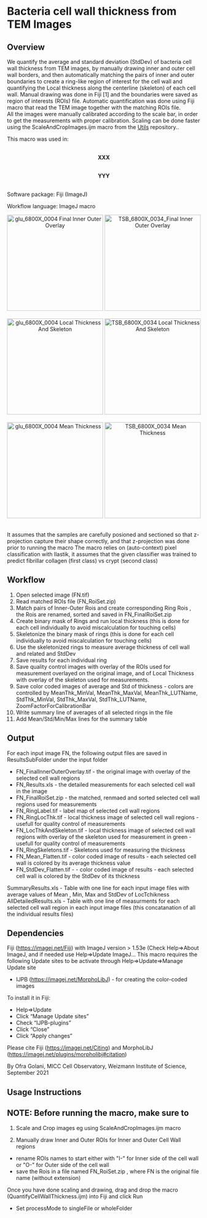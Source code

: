 # Bacteria cell wall thickness from TEM Images  

## Overview

We quantify the average and standard deviation (StdDev) of bacteria cell wall thickness from TEM images, by manually drawing inner and outer cell wall borders, 
and then automatically matching the pairs of inner and outer boundaries to create a ring-like region of interest for the cell wall and quantifying the Local thickness along the centerline 
(skeleton) of each cell wall. Manual drawing was done in Fiji [1] and the boundaries were saved as region of interests (ROIs) file. 
Automatic quantification was done using Fiji macro that read the TEM image together with the matching ROIs file.  
All the images were manually calibrated according to the scale bar, in order to get the measurements with proper calibration. Scaling can be done faster using the ScaleAndCropImages.ijm macro from the [Utils](https://github.com/WIS-MICC-CellObservatory/Utils) repository..

This macro was used in:  <br/> <br/>
<p align="center">
	<strong> XXX </strong><br/> <br/>
	</p>
	
<p align="center">
	<strong>YYY </strong><br/> <br/>
	</p>

Software package: Fiji (ImageJ)

Workflow language: ImageJ macro

<p align="center">
<img src="https://github.com/WIS-MICC-CellObservatory/BacteriaCellWallThickness/blob/main/SampleData/ScaledImages/Results/PNG/glu_6800X_0004_FinalInnerOuterOverlay.png" width="250" title="glu_6800X_0004 Final Inner Outer Overlay">
<img src="https://github.com/WIS-MICC-CellObservatory/BacteriaCellWallThickness/SampleData/ScaledImages/Results/PNG/TSB_6800X_0034_FinalInnerOuterOverlay.png" width="250" title="TSB_6800X_0034_Final Inner Outer Overlay"> <br/> <br/>
<img src="https://github.com/WIS-MICC-CellObservatory/BacteriaCellWallThickness/SampleData/ScaledImages/Results/PNG/glu_6800X_0004_LocThkAndSkeleton.png" width="250" title="glu_6800X_0004 Local Thickness And Skeleton"> 
<img src="https://github.com/WIS-MICC-CellObservatory/BacteriaCellWallThickness/SampleData/ScaledImages/Results/PNG/TSB_6800X_0034_LocThkAndSkeleton.png" width="250" title="TSB_6800X_0034 Local Thickness And Skeleton"> <br/> <br/>
<img src="https://github.com/WIS-MICC-CellObservatory/BacteriaCellWallThickness/SampleData/ScaledImages/Results/PNG/glu_6800X_0004_Mean_Flatten.png" width="250" title="glu_6800X_0004 Mean Thickness">
<img src="https://github.com/WIS-MICC-CellObservatory/BacteriaCellWallThickness/SampleData/ScaledImages/Results/PNG/TSB_6800X_0034_Mean_Flatten.png" width="250" title="TSB_6800X_0034 Mean Thickness"> 
	<br/> <br/> </p>

It assumes that the samples are carefully posioned and sectioned so that z-projection capture their shape correctly, and that z-projection was done prior to running the macro
The macro relies on (auto-context) pixel classification with Ilastik, it assumes that the given classifier was trained to predict fibrillar collagen (first class) vs crypt (second class)
  
## Workflow

1. Open selected image (FN.tif)
2. Read matched ROIs file (FN_RoiSet.zip)
3. Match pairs of Inner-Outer Rois and create corresponding Ring Rois , the Rois are renamed, sorted and saved in FN_FinalRoiSet.zip
4. Create binary mask of Rings and run local thickness (this is done for each cell individually to avoid miscalculation for touching cells)
5. Skeletonize the binary mask of rings (this is done for each cell individually to avoid miscalculation for touching cells)
6. Use the skeletonized rings to measure average thickness of cell wall and related and StdDev
7. Save results for each individual ring
8. Save quality control images with overlay of the ROIs used for measurement overlayed on the original image, and of Local Thickness with overlay of the skeleton used for measurements.
9. Save color coded images of average and Std of thickness - colors are controlled by MeanThk_MinVal, MeanThk_MaxVal, MeanThk_LUTName, StdThk_MinVal, StdThk_MaxVal, StdThk_LUTName, ZoomFactorForCalibrationBar
10. Write summary line of averages of all selected rings in the file
11. Add Mean/Std/Min/Max lines for the summary table

  	
## Output

For each input image FN, the following output files are saved in ResultsSubFolder under the input folder
- FN_FinalInnerOuterOverlay.tif 	- the original image with overlay of the selected cell wall regions 
- FN_Results.xls 				- the detailed measurements for each selected cell wall in the image  
- FN_FinalRoiSet.zip  			- the matched, renmaed and sorted selected cell wall regions used for measurements
- FN_RingLabel.tif  				- label map of selected cell wall regions 
- FN_RingLocThk.tif  			- local thickness image of selected cell wall regions - usefull for quality control of measurements
- FN_LocThkAndSkeleton.tif		- local thickness image of selected cell wall regions with overlay of the skeleton used for measurement in green - usefull for quality control of measurements
- FN_RingSkeletons.tif			- Skeletons used for measuring the thickness
- FN_Mean_Flatten.tif  			- color coded image of results - each selected cell wall is colored by its average thickness value 
- FN_StdDev_Flatten.tif  		- - color coded image of results - each selected cell wall is colored by the StdDev of its thickness 
 
SummaryResults.xls  	  - Table with one line for each input image files with average values of Mean , Min, Max and StdDev of LocTchikness
AllDetailedResults.xls - Table with one line of measurments for each selected cell wall region in each input image files (this concatanation of all the individual results files)
 

## Dependencies

Fiji (https://imagej.net/Fiji) with ImageJ version > 1.53e (Check Help=>About ImageJ, and if needed use Help=>Update ImageJ...
This macro requires the following Update sites to be activate through Help=>Update=>Manage Update site
- IJPB (https://imagej.net/MorphoLibJ) - for creating the color-coded images

To install it in Fiji:
 - Help=>Update
 - Click “Manage Update sites”
 - Check “IJPB-plugins”
 - Click “Close”
 - Click “Apply changes”
 
Please cite Fiji (https://imagej.net/Citing) and MorphoLibJ (https://imagej.net/plugins/morpholibj#citation) 
 
By Ofra Golani, MICC Cell Observatory, Weizmann Institute of Science, September 2021


##  Usage Instructions

NOTE: Before running the macro, make sure to 
------------------------------------------------------------
 
1. Scale and Crop images eg using ScaleAndCropImages.ijm macro 
 
2. Manually draw Inner and Outer ROIs for Inner and Outer Cell Wall regions
 - rename ROIs names to start either with "I-" for Inner side of the cell wall or "O-" for Outer side of the cell wall  
 - save the Rois in a file named   FN_RoiSet.zip , where FN is the original file name (without extension)  
 
Once you have done scaling and drawing, drag and drop the macro (QuantifyCellWallThickness.ijm) into Fiji and click Run
 - Set processMode to singleFile or wholeFolder

  
  
